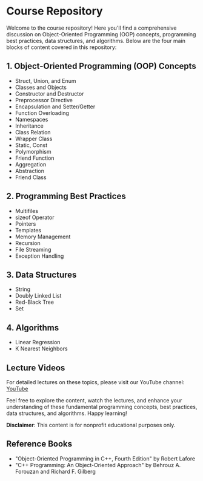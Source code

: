 # Course Repository

Welcome to the course repository! Here you'll find a comprehensive discussion on Object-Oriented Programming (OOP) concepts, programming best practices, data structures, and algorithms. Below are the four main blocks of content covered in this repository:

## 1. Object-Oriented Programming (OOP) Concepts
- Struct, Union, and Enum
- Classes and Objects
- Constructor and Destructor
- Preprocessor Directive
- Encapsulation and Setter/Getter
- Function Overloading
- Namespaces
- Inheritance
- Class Relation
- Wrapper Class
- Static, Const
- Polymorphism
- Friend Function
- Aggregation
- Abstraction
- Friend Class

## 2. Programming Best Practices
- Multifiles
- sizeof Operator
- Pointers
- Templates
- Memory Management
- Recursion
- File Streaming
- Exception Handling

## 3. Data Structures
- String
- Doubly Linked List
- Red-Black Tree
- Set

## 4. Algorithms
- Linear Regression
- K Nearest Neighbors

## Lecture Videos
For detailed lectures on these topics, please visit our YouTube channel: [YouTube](https://www.youtube.com/playlist?list=PLR_RicuGLyLeX9xwczz7XQQAl9BTLHfbN)

Feel free to explore the content, watch the lectures, and enhance your understanding of these fundamental programming concepts, best practices, data structures, and algorithms. Happy learning!

**Disclaimer**: This content is for nonprofit educational purposes only.

## Reference Books
- "Object-Oriented Programming in C++, Fourth Edition" by Robert Lafore
- "C++ Programming: An Object-Oriented Approach" by Behrouz A. Forouzan and Richard F. Gilberg
